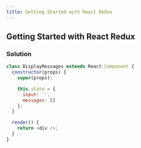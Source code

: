 ```yaml
---
title: Getting Started with React Redux
---
```

## Getting Started with React Redux

### Solution

````javascript
class DisplayMessages extends React.Component {
  constructor(props) {
    super(props);

    this.state = {
      input: '',
      messages: []
    };
  }

  render() {
    return <div />;
  }
}
````
